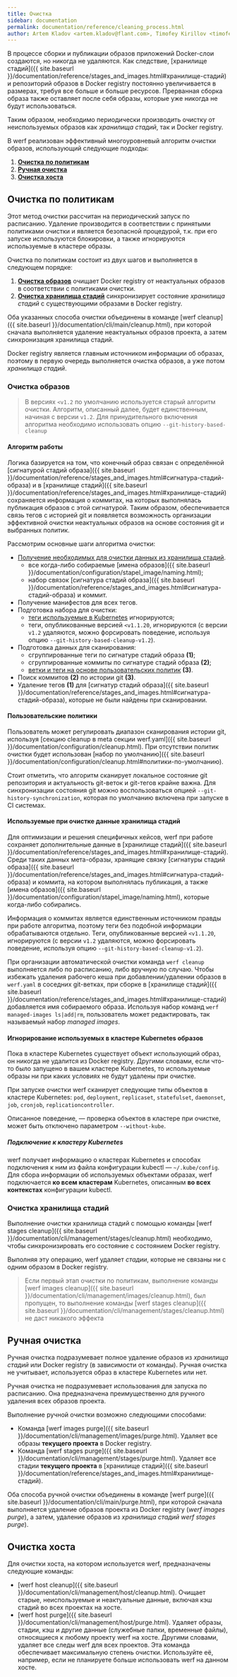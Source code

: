 ```yaml
---
title: Очистка
sidebar: documentation
permalink: documentation/reference/cleaning_process.html
author: Artem Kladov <artem.kladov@flant.com>, Timofey Kirillov <timofey.kirillov@flant.com>
---
```


В процессе сборки и публикации образов приложений Docker-слои создаются, но никогда не удаляются. 
Как следствие, [хранилище стадий]({{ site.baseurl }}/documentation/reference/stages_and_images.html#хранилище-стадий) и репозиторий образов в Docker registry постоянно увеличивается в размерах, требуя все больше и больше ресурсов. 
Прерванная сборка образа также оставляет после себя образы, которые уже никогда не будут использоваться. 

Таким образом, необходимо периодически производить очистку от неиспользуемых образов как _хранилища стадий_, так и Docker registry.

В werf реализован эффективный многоуровневый алгоритм очистки образов, использующий следующие подходы:

1. [**Очистка по политикам**](#очистка-по-политикам)
1. [**Ручная очистка**](#ручная-очистка)
1. [**Очистка хоста**](#очистка-хоста)

## Очистка по политикам

Этот метод очистки рассчитан на периодический запуск по расписанию. 
Удаление производится в соответствии с принятыми политиками очистки и является безопасной процедурой, т.к. при его запуске используются блокировки, а также игнорируются используемые в кластере образы.

Очистка по политикам состоит из двух шагов и выполняется в следующем порядке:
1. [**Очистка образов**](#очистка-образов) очищает Docker registry от неактуальных образов в соответствии с политиками очистки.
2. [**Очистка хранилища стадий**](#очистка-хранилища-стадий) синхронизирует состояние _хранилища стадий_ с существующими образами в Docker registry.

Оба указанных способа очистки объединены в команде [werf cleanup]({{ site.baseurl }}/documentation/cli/main/cleanup.html), при которой сначала выполняется удаление неактуальных образов проекта, а затем синхронизация хранилища стадий.

Docker registry является главным источником информации об образах, поэтому в первую очередь выполняется очистка образов, а уже потом _хранилища стадий_.

### Очистка образов 

> В версиях `<v1.2` по умолчанию используется старый алгоритм очистки. Алгоритм, описанный далее, будет единственным, начиная с версии `v1.2`. Для принудительного включения алгоритма необходимо использовать опцию `--git-history-based-cleanup`

#### Алгоритм работы

Логика базируется на том, что конечный образ связан с определённой [сигнатурой стадий образа]({{ site.baseurl }}/documentation/reference/stages_and_images.html#сигнатура-стадий-образа) и в [хранилище стадий]({{ site.baseurl }}/documentation/reference/stages_and_images.html#хранилище-стадий) сохраняется информация о коммитах, на которых выполнялась публикация образов с этой сигнатурой. Таким образом, обеспечивается связь тегов с историей git и появляется возможность организации эффективной очистки неактуальных образов на основе состояния git и выбранных политик.

Рассмотрим основные шаги алгоритма очистки:

- [Получение необходимых для очистки данных из хранилища стадий](#используемые-при-очистке-данные-хранилища-стадий).
    - все когда-либо собираемые [имена образов]({{ site.baseurl }}/documentation/configuration/stapel_image/naming.html);
    - набор связок [сигнатура стадий образа]({{ site.baseurl }}/documentation/reference/stages_and_images.html#сигнатура-стадий-образа) и коммит.
- Получение манифестов для всех тегов.
- Подготовка набора для очистки:
    - [теги используемые в Kubernetes](#игнорирование-используемых-в-кластере-kubernetes-образов) игнорируются;
    - теги, опубликованные версией `<v1.1.20`, игнорируются (с версии `v1.2` удаляются, можно форсировать поведение, используя опцию `--git-history-based-cleanup-v1.2`).
- Подготовка данных для сканирования:
    - сгруппированные теги по сигнатуре стадий образа __(1)__;
    - cгруппированные коммиты по сигнатуре стадий образа __(2)__;
    - [ветки и теги на основе пользовательских политик](#пользовательские-политики) __(3)__. 
- Поиск коммитов __(2)__ по истории git __(3)__. 
- Удаление тегов __(1)__ для [сигнатур стадий образа]({{ site.baseurl }}/documentation/reference/stages_and_images.html#сигнатура-стадий-образа), которые не были найдены при сканировании.

#### Пользовательские политики

Пользователь может регулировать диапазон сканирования истории git, используя [секцию cleanup в meta секции werf.yaml]({{ site.baseurl }}/documentation/configuration/cleanup.html). При отсутствии политик очистки будeт использован [набор по умолчанию]({{ site.baseurl }}/documentation/configuration/cleanup.html#политики-по-умолчанию).

Стоит отметить, что алгоритм сканирует локальное состояние git репозитория и актуальность git-веток и git-тегов крайне важна. Для синхронизации состояния git можно воспользоваться опцией `--git-history-synchronization`, которая по умолчанию включена при запуске в CI системах.

#### Используемые при очистке данные хранилища стадий   

Для оптимизации и решения специфичных кейсов, werf при работе сохраняет дополнительные данные в [хранилище стадий]({{ site.baseurl }}/documentation/reference/stages_and_images.html#хранилище-стадий). Среди таких данных мета-образы, хранящие связку [сигнатуры стадий образа]({{ site.baseurl }}/documentation/reference/stages_and_images.html#сигнатура-стадий-образа) и коммита, на котором выполнялась публикация, а также [имена образов]({{ site.baseurl }}/documentation/configuration/stapel_image/naming.html), которые когда-либо собирались.

Информация о коммитах является единственным источником правды при работе алгоритма, поэтому теги без подобной информации обрабатываются отдельно. Теги, опубликованные версией `<v1.1.20`, игнорируются (с версии `v1.2` удаляются, можно форсировать поведение, используя опцию `--git-history-based-cleanup-v1.2`).

При организации автоматической очистки команда `werf cleanup` выполняется либо по расписанию, либо вручную по случаю. Чтобы избежать удаления рабочего кеша при добавлении/удалении образов в `werf.yaml` в соседних git-ветках, при сборке в [хранилище стадий]({{ site.baseurl }}/documentation/reference/stages_and_images.html#хранилище-стадий) добавляется имя собираемого образа. Используя набор команд `werf managed-images ls|add|rm`, пользователь может редактировать, так называемый набор _managed images_.

#### Игнорирование используемых в кластере Kubernetes образов

Пока в кластере Kubernetes существует объект использующий образ, он никогда не удалится из Docker registry. Другими словами, если что-то было запущено в вашем кластере Kubernetes, то используемые образы ни при каких условиях не будут удалены при очистке.

При запуске очистки werf сканирует следующие типы объектов в кластере Kubernetes: `pod`, `deployment`, `replicaset`, `statefulset`, `daemonset`, `job`, `cronjob`, `replicationcontroller`.

Описанное поведение, — проверка объектов в кластере при очистке, может быть отключено параметром `--without-kube`.

##### Подключение к кластеру Kubernetes

werf получает информацию о кластерах Kubernetes и способах подключения к ним из файла конфигурации kubectl — `~/.kube/config`. Для сбора информации об используемых объектами образах, werf подключается **ко всем кластерам** Kubernetes, описанным **во всех контекстах** конфигурации kubectl.

### Очистка хранилища стадий

Выполнение очистки хранилища стадий с помощью команды [werf stages cleanup]({{ site.baseurl }}/documentation/cli/management/stages/cleanup.html) необходимо, чтобы синхронизировать его состояние с состоянием Docker registry.

Выполняя эту операцию, werf удаляет _стадии_, которые не связаны ни с одним образом в Docker registry.

> Если первый этап очистки по политикам, выполнение команды [werf images cleanup]({{ site.baseurl }}/documentation/cli/management/images/cleanup.html), был пропущен, то выполнение команды [werf stages cleanup]({{ site.baseurl }}/documentation/cli/management/stages/cleanup.html) не даст никакого эффекта

## Ручная очистка

Ручная очистка подразумевает полное удаление образов из _хранилища стадий_ или Docker registry (в зависимости от команды). Ручная очистка не учитывает, используется образ в кластере Kubernetes или нет.

Ручная очистка не подразумевает использования для запуска по расписанию. Она предназначена преимущественно для ручного удаления всех образов проекта.

Выполнение ручной очистки возможно следующими способами:
* Команда [werf images purge]({{ site.baseurl }}/documentation/cli/management/images/purge.html). Удаляет все образы **текущего проекта** в Docker registry.
* Команда [werf stages purge]({{ site.baseurl }}/documentation/cli/management/stages/purge.html). Удаляет все стадии **текущего проекта** в [хранилище стадий]({{ site.baseurl }}/documentation/reference/stages_and_images.html#хранилище-стадий).

Оба способа ручной очистки объединены в команде [werf purge]({{ site.baseurl }}/documentation/cli/main/purge.html), при которой сначала выполняется удаление образов проекта из Docker registry (_werf images purge_), а затем, удаление образов из _хранилища стадий_ _werf stages purge_).

## Очистка хоста

Для очистки хоста, на котором используется werf, предназначены следующие команды:

* [werf host cleanup]({{ site.baseurl }}/documentation/cli/management/host/cleanup.html). Очищает старые, неиспользуемые и неактуальные данные, включая кэш стадий во всех проектах на хосте.
* [werf host purge]({{ site.baseurl }}/documentation/cli/management/host/purge.html). Удаляет образы, стадии, кэш и другие данные (служебные папки, временные файлы), относящиеся к любому проекту werf на хосте. Другими словами, удаляет все следы werf для всех проектов. Эта команда обеспечивает максимальную степень очистки. Используйте её, например, если не планируете больше использовать werf на данном хосте.
